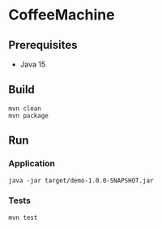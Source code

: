 # CoffeeMachine

## Prerequisites
- Java 15

## Build
```shell
mvn clean
mvn package
```

## Run

### Application
```shell
java -jar target/demo-1.0.0-SNAPSHOT.jar
```

### Tests
```shell
mvn test
```